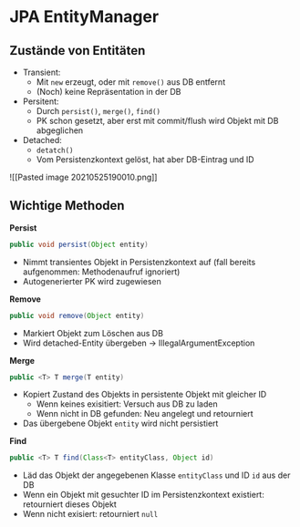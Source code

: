 # JPA EntityManager
## Zustände von Entitäten
- Transient:
	- Mit `new` erzeugt, oder mit `remove()` aus DB entfernt
	- (Noch) keine Repräsentation in der DB
- Persitent:
	- Durch `persist()`, `merge()`, `find()`
	- PK schon gesetzt, aber erst mit commit/flush wird Objekt mit DB abgeglichen
- Detached:
	- `detatch()`
	- Vom Persistenzkontext gelöst, hat aber DB-Eintrag und ID

![[Pasted image 20210525190010.png]]

## Wichtige Methoden
**Persist**
```java
public void persist(Object entity)
```

- Nimmt transientes Objekt in Persistenzkontext auf (fall bereits aufgenommen: Methodenaufruf ignoriert)
- Autogenerierter PK wird zugewiesen

**Remove**
```java
public void remove(Object entity)
```

- Markiert Objekt zum Löschen aus DB
- Wird detached-Entity übergeben -> IllegalArgumentException

**Merge**
```java
public <T> T merge(T entity)
```

- Kopiert Zustand des Objekts in persistente Objekt mit gleicher ID 
	- Wenn keines exisitiert: Versuch aus DB zu laden
	- Wenn nicht in DB gefunden: Neu angelegt und retourniert
- Das übergebene Objekt `entity` wird nicht persistiert

**Find**
```java
public <T> T find(Class<T> entityClass, Object id)
```

- Läd das Objekt der angegebenen Klasse `entityClass` und ID `id` aus der DB
- Wenn ein Objekt mit gesuchter ID im Persistenzkontext existiert: retourniert dieses Objekt
- Wenn nicht exisiert: retourniert `null`